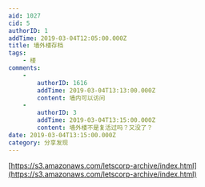 ```yaml
---
aid: 1027
cid: 5
authorID: 1
addTime: 2019-03-04T12:05:00.000Z
title: 墙外楼存档
tags:
    - 楼
comments:
    -
        authorID: 1616
        addTime: 2019-03-04T13:13:00.000Z
        content: 墙内可以访问
    -
        authorID: 3
        addTime: 2019-03-04T13:15:00.000Z
        content: 墙外楼不是复活过吗？又没了？
date: 2019-03-04T13:15:00.000Z
category: 分享发现
---
```


[https://s3.amazonaws.com/letscorp-archive/index.html](https://s3.amazonaws.com/letscorp-archive/index.html)
